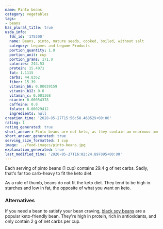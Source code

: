 ```yaml
---
name: Pinto beans
category: vegetables
tags:
- beans
has_plural_title: true
usda_info:
  fdc_id: '175200'
  name: Beans, pinto, mature seeds, cooked, boiled, without salt
  category: Legumes and Legume Products
  portion_quantity: 1.0
  portion_unit: cup
  portion_grams: 171.0
  calories: 244.53
  protein: 15.4071
  fat: 1.1115
  carbs: 44.8362
  fiber: 15.39
  vitamin_b6: 0.00039159
  vitamin_b12: 0.0
  vitamin_c: 0.001368
  niacin: 0.00054378
  caffeine: 0.0
  folate: 0.00029412
  ingredients: null
creation_time: '2020-05-27T15:56:58.468529+00:00'
rating: 1
rating_generated: true
short_answer: Pinto beans are not keto, as they contain an enormous amount of carbs.
short_answer_generated: true
serving_size_formatted: 1 cup
image: ../food-images/pinto-beans.jpg
explanation_generated: true
last_modified_time: '2020-05-27T16:02:24.897095+00:00'
---
```

Each serving of pinto beans (1 cup) contains 29.4 g of net carbs. Sadly, that's far too carb-heavy to fit the keto diet.

As a rule of thumb, beans do not fit the keto diet. They tend to be high in starches and low in fat, the opposite of what you want on keto.

### Alternatives

If you need a bean to satisfy your bean craving, [black soy beans](/black-soy-beans) are a popular keto-friendly bean. They're high in protein, rich in antioxidants, and only contain 2 g of net carbs per cup.
